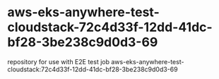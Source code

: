 # aws-eks-anywhere-test-cloudstack-72c4d33f-12dd-41dc-bf28-3be238c9d0d3-69
repository for use with E2E test job aws-eks-anywhere-test-cloudstack:72c4d33f-12dd-41dc-bf28-3be238c9d0d3-69
